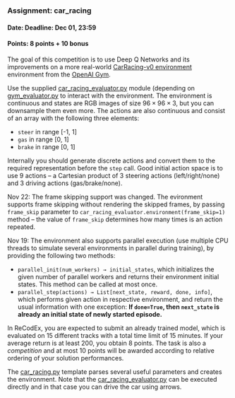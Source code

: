 ### Assignment: car_racing
#### Date: Deadline: Dec 01, 23:59
#### Points: 8 points + 10 bonus

The goal of this competition is to use Deep Q Networks and its improvements
on a more real-world  [CarRacing-v0 environment](https://gym.openai.com/envs/CarRacing-v0)
environment from the [OpenAI Gym](https://gym.openai.com/).

Use the supplied [car_racing_evaluator.py](https://github.com/ufal/npfl122/tree/master/labs/06/car_racing_evaluator.py)
module (depending on [gym_evaluator.py](https://github.com/ufal/npfl122/tree/master/labs/06/gym_evaluator.py)
to interact with the environment. The environment is continuous and states are
RGB images of size $96×96×3$, but you can downsample them even more. The actions
are also continuous and consist of an array with the following three elements:
- `steer` in range [-1, 1]
- `gas` in range [0, 1]
- `brake` in range [0, 1]

Internally you should generate discrete actions and convert them to the required
representation before the `step` call. Good initial action space is to use
9 actions – a Cartesian product of 3 steering actions (left/right/none) and
3 driving actions (gas/brake/none).

<div class="text-success">

Nov 22: The frame skipping support was changed. The
evironment supports frame skipping without rendering the skipped frames, by
passing `frame_skip` parameter to `car_racing_evaluator.environment(frame_skip=1)`
method – the value of `frame_skip` determines how many times is an action
repeated.

Nov 19: The environment also supports parallel
execution (use multiple CPU threads to simulate several environments in parallel
during training), by providing the following two methods:
- `parallel_init(num_workers) → initial_states`, which initializes the given
  number of parallel workers and returns their environment initial states.
  This method can be called at most once.
- `parallel_step(actions) → List[next_state, reward, done, info]`, which
  performs given action in respective environment, and return the usual
  information with one exception: **If `done=True`, then `next_state` is
  already an initial state of newly started episode.**

</div>

In ReCodEx, you are expected to submit an already trained model,
which is evaluated on 15 different tracks with a total time
limit of 15 minutes. If your average return is at least 200, you obtain
8 points. The task is also a _competition_ and at most 10 points will be awarded
according to relative ordering of your solution performances.

The [car_racing.py](https://github.com/ufal/npfl122/tree/master/labs/06/car_racing.py)
template parses several useful parameters and creates the environment.
Note that the [car_racing_evaluator.py](https://github.com/ufal/npfl122/tree/master/labs/06/car_racing_evaluator.py)
can be executed directly and in that case you can drive the car using arrows.
